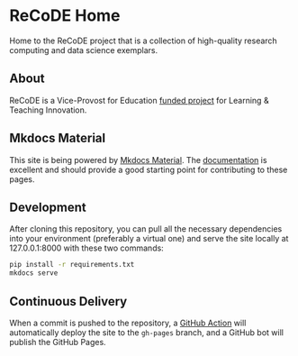 # ReCoDE Home

Home to the ReCoDE project that is a collection of high-quality research computing and data science exemplars.

## About

ReCoDE is a Vice-Provost for Education [funded project](https://www.imperial.ac.uk/about/leadership-and-strategy/provost/vice-provost-education/funding-opportunities-for-learning-and-teaching-innovation/funded-projects-funding-opportunities-for-learning-and-teaching-innovation/) for Learning & Teaching Innovation.

## Mkdocs Material

This site is being powered by [Mkdocs Material](https://squidfunk.github.io/mkdocs-material/).
The [documentation](https://squidfunk.github.io/mkdocs-material/setup/changing-the-colors/) is
excellent and should provide a good starting point for contributing to these pages.

## Development

After cloning this repository, you can pull all the necessary dependencies into your environment
(preferably a virtual one) and serve the site locally at 127.0.0.1:8000 with these two commands:

```bash
pip install -r requirements.txt
mkdocs serve
```

## Continuous Delivery

When a commit is pushed to the repository, a [GitHub Action](.github/workflows/publish.yml) will
automatically deploy the site to the `gh-pages` branch, and a GitHub bot will publish the GitHub Pages.